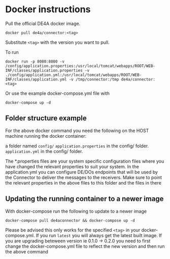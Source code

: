 # Docker instructions

Pull the official DE4A docker image.

`docker pull de4a/connector:<tag>`

Substitute `<tag>` with the version you want to pull.

To run

`docker run -p 8080:8080 -v /config/application.properties:/usr/local/tomcat/webapps/ROOT/WEB-INF/classes/application.properties -v ./config/application.yml:/usr/local/tomcat/webapps/ROOT/WEB-INF/classes/application.yml -v /tmp/connector:/tmp de4a/connector:<tag>`

Or use the example docker-compose.yml file with

`docker-compose up -d`

## Folder structure example

For the above docker command you need the following on the HOST machine running the docker container:

a folder named `config/`
`application.properties` in the config/ folder.
`application.yml` in the config/ folder.

The \*.properties files are your system specific configuration files where you have changed the relevant properties to suit your system. In the application.yml you can configure DE/DOs endpoints that will be used by the Connector to deliver the messages to the receivers. Make sure to point the relevant properties in the above files to this folder and the files in there

## Updating the running container to a newer image

With docker-compose run the following to update to a newer image

`docker-compose pull de4aconnector && docker-compose up -d`

Please be advised this only works for the specified `<tag>` in your docker-compose.yml. If you run `latest` you will always get the latest built image.
If you are upgrading beteween version ie 0.1.0 -> 0.2.0 you need to first change the docker-compose.yml file to reflect the new version and then run the above command
